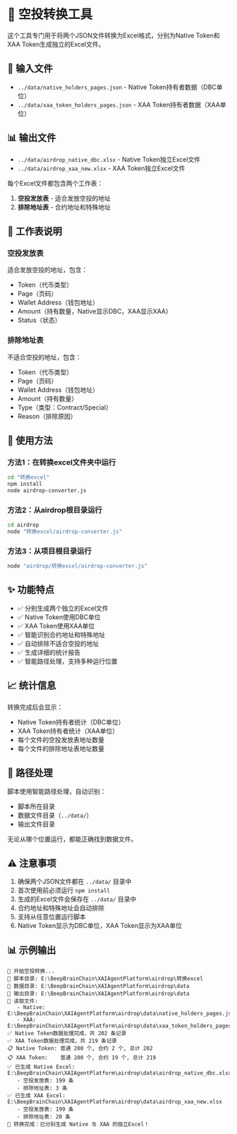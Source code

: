# 🚀 空投转换工具

这个工具专门用于将两个JSON文件转换为Excel格式，分别为Native Token和XAA Token生成独立的Excel文件。

## 📁 输入文件

- `../data/native_holders_pages.json` - Native Token持有者数据（DBC单位）
- `../data/xaa_token_holders_pages.json` - XAA Token持有者数据（XAA单位）

## 📊 输出文件

- `../data/airdrop_native_dbc.xlsx` - Native Token独立Excel文件
- `../data/airdrop_xaa_new.xlsx` - XAA Token独立Excel文件

每个Excel文件都包含两个工作表：
1. **空投发放表** - 适合发放空投的地址
2. **排除地址表** - 合约地址和特殊地址

## 🎯 工作表说明

### 空投发放表
适合发放空投的地址，包含：
- Token（代币类型）
- Page（页码）
- Wallet Address（钱包地址）
- Amount（持有数量，Native显示DBC，XAA显示XAA）
- Status（状态）

### 排除地址表
不适合空投的地址，包含：
- Token（代币类型）
- Page（页码）
- Wallet Address（钱包地址）
- Amount（持有数量）
- Type（类型：Contract/Special）
- Reason（排除原因）

## 🚀 使用方法

### 方法1：在转换excel文件夹中运行
```bash
cd "转换excel"
npm install
node airdrop-converter.js
```

### 方法2：从airdrop根目录运行
```bash
cd airdrop
node "转换excel/airdrop-converter.js"
```

### 方法3：从项目根目录运行
```bash
node "airdrop/转换excel/airdrop-converter.js"
```

## ✨ 功能特点

- ✅ 分别生成两个独立的Excel文件
- ✅ Native Token使用DBC单位
- ✅ XAA Token使用XAA单位
- ✅ 智能识别合约地址和特殊地址
- ✅ 自动排除不适合空投的地址
- ✅ 生成详细的统计报告
- ✅ 智能路径处理，支持多种运行位置

## 📈 统计信息

转换完成后会显示：
- Native Token持有者统计（DBC单位）
- XAA Token持有者统计（XAA单位）
- 每个文件的空投发放表地址数量
- 每个文件的排除地址表地址数量

## 🔧 路径处理

脚本使用智能路径处理，自动识别：
- 脚本所在目录
- 数据文件目录（`../data/`）
- 输出文件目录

无论从哪个位置运行，都能正确找到数据文件。

## ⚠️ 注意事项

1. 确保两个JSON文件都在 `../data/` 目录中
2. 首次使用前必须运行 `npm install`
3. 生成的Excel文件会保存在 `../data/` 目录中
4. 合约地址和特殊地址会自动排除
5. 支持从任意位置运行脚本
6. Native Token显示为DBC单位，XAA Token显示为XAA单位

## 📊 示例输出

```
🚀 开始空投转换...
📁 脚本目录: E:\BeepBrainChain\XAIAgentPlatform\airdrop\转换excel
📁 数据目录: E:\BeepBrainChain\XAIAgentPlatform\airdrop\data
📁 输出目录: E:\BeepBrainChain\XAIAgentPlatform\airdrop\data
📖 读取文件:
   - Native: E:\BeepBrainChain\XAIAgentPlatform\airdrop\data\native_holders_pages.json
   - XAA:    E:\BeepBrainChain\XAIAgentPlatform\airdrop\data\xaa_token_holders_pages.json
✅ Native Token数据处理完成，共 202 条记录
✅ XAA Token数据处理完成，共 219 条记录
📋 Native Token: 普通 200 个, 合约 2 个, 总计 202
📋 XAA Token:    普通 200 个, 合约 19 个, 总计 219
✅ 已生成 Native Excel: E:\BeepBrainChain\XAIAgentPlatform\airdrop\data\airdrop_native_dbc.xlsx
   - 空投发放表: 199 条
   - 排除地址表: 3 条
✅ 已生成 XAA Excel: E:\BeepBrainChain\XAIAgentPlatform\airdrop\data\airdrop_xaa_new.xlsx
   - 空投发放表: 199 条
   - 排除地址表: 20 条
🎉 转换完成：已分别生成 Native 与 XAA 的独立Excel！
``` 